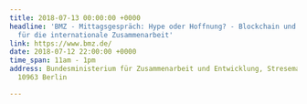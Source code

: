 ```yaml
---
title: 2018-07-13 00:00:00 +0000
headline: 'BMZ - Mittagsgespräch: Hype oder Hoffnung? - Blockchain und die Potenziale
  für die internationale Zusammenarbeit'
link: https://www.bmz.de/
date: 2018-07-12 22:00:00 +0000
time_span: 11am - 1pm
address: Bundesministerium für Zusammenarbeit und Entwicklung, Stresemannstraße 92,
  10963 Berlin

---
```

